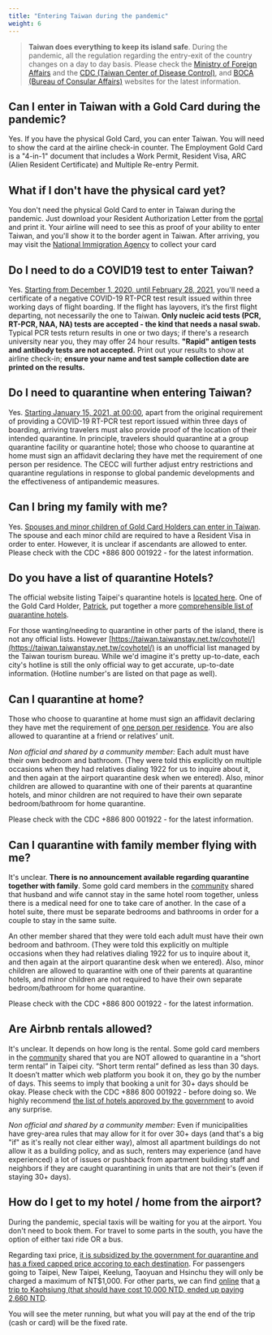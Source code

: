 ```yaml
---
title: "Entering Taiwan during the pandemic"
weight: 6
---
```


> **Taiwan does everything to keep its island safe**. During the pandemic, all the regulation regarding the entry-exit of the country changes on a day to day basis. Please check the [Ministry of Foreign Affairs](https://www.mofa.gov.tw/en/Default.html) and the [CDC (Taiwan Center of Disease Control)](https://www.cdc.gov.tw/En), and [BOCA (Bureau of Consular Affairs)](https://www.boca.gov.tw/mp-2.html) websites for the latest information.

## Can I enter in Taiwan with a Gold Card during the pandemic?
Yes. If you have the physical Gold Card, you can enter Taiwan. You will need to show the card at the airline check-in counter. The Employment Gold Card is a "4-in-1" document that includes a Work Permit, Resident Visa, ARC (Alien Resident Certificate) and Multiple Re-entry Permit.

## What if I don't have the physical card yet?
You don't need the physical Gold Card to enter in Taiwan during the pandemic. Just download your Resident Authorization Letter from the [portal](https://coa.immigration.gov.tw/coa-frontend/four-in-one/entry/golden-card) and print it. Your airline will need to see this as proof of your ability to enter Taiwan, and you'll show it to the border agent in Taiwan. After arriving, you may visit the  [National Immigration Agency](https://www.immigration.gov.tw/5475/5478/141386/127061/127076/) to collect your card

## Do I need to do a COVID19 test to enter Taiwan?
Yes. [Starting from December 1, 2020, until February 28, 2021](https://www.cdc.gov.tw/En/Bulletin/Detail/KIUJU0aZex70DPFUN3d66w?typeid=158&fbclid=IwAR3ITZrqBAkN-bCMZWmJbjxF4wS5XZlmLP7pP8ubK7mpqLeqsIhe8LuMTTk), you'll need a certificate of a negative COVID-19 RT-PCR test result issued within three working days of flight boarding. If the flight has layovers, it’s the first flight departing, not necessarily the one to Taiwan. **Only nucleic acid tests (PCR, RT-PCR, NAA, NA) tests are accepted - the kind that needs a nasal swab.** Typical PCR tests return results in one or two days; if there's a research university near you, they may offer 24 hour results. **"Rapid" antigen tests and antibody tests are not accepted.** Print out your results to show at airline check-in; **ensure your name and test sample collection date are printed on the results.**

## Do I need to quarantine when entering Taiwan?
Yes. [Starting January 15, 2021, at 00:00](https://www.boca.gov.tw/cp-220-5081-c06dc-2.html), apart from the original requirement of providing a COVID-19 RT-PCR test report issued within three days of boarding, arriving travelers must also provide proof of the location of their intended quarantine. In principle, travelers should quarantine at a group quarantine facility or quarantine hotel; those who choose to quarantine at home must sign an affidavit declaring they have met the requirement of one person per residence. The CECC will further adjust entry restrictions and quarantine regulations in response to global pandemic developments and the effectiveness of antipandemic measures.

## Can I bring my family with me?
Yes. [Spouses and minor children of Gold Card Holders can enter in Taiwan](https://www.mofa.gov.tw/en/News_Content_M_2.aspx?n=1EADDCFD4C6EC567&s=AF89D9C1A1DA8594). The spouse and each minor child are required to have a Resident Visa in order to enter. However, it is unclear if ascendants are allowed to enter. Please check with the CDC +886 800 001922 - for the latest information.

## Do you have a list of quarantine Hotels?
The official website listing Taipei's quarantine hotels is [located here](https://english.gov.taipei/News_Content.aspx?n=A0EDC3930FBE7EFC&sms=5B794C46F3CDE718&s=6CBBBD4737D9391D). One of the Gold Card Holder, [Patrick](https://twitter.com/rottendoubt), put together a more 
[comprehensible list of quarantine hotels](https://docs.google.com/spreadsheets/d/1oRHH940z2Wa6taqW5aXERu38eSKQBsBGHDEM1m226pM/edit?usp=sharing). 

For those wanting/needing to quarantine in other parts of the island, there is not any official lists. However [https://taiwan.taiwanstay.net.tw/covhotel/](https://taiwan.taiwanstay.net.tw/covhotel/) is an unofficial list managed by the Taiwan tourism bureau. While we'd imagine it's pretty up-to-date, each city's hotline is still the only official way to get accurate, up-to-date information.  (Hotline number's are listed on that page as well). 

## Can I quarantine at home?
Those who choose to quarantine at home must sign an affidavit declaring they have met the requirement of [one person per residence](https://www.mofa.gov.tw/en/News_Content_M_2.aspx?n=1EADDCFD4C6EC567&s=AF89D9C1A1DA8594). You are also allowed to quarantine at a friend or relatives’ unit.

_Non official and shared by a community member:_ Each adult must have their own bedroom and bathroom. (They were told this explicitly on multiple occasions when they had relatives dialing 1922 for us to inquire about it, and then again at the airport quarantine desk when we entered).  Also, minor children are allowed to quarantine with one of their parents at quarantine hotels, and minor children are not required to have their own separate bedroom/bathroom for home quarantine.

Please check with the CDC +886 800 001922 - for the latest information.


## Can I quarantine with family member flying with me? 
It's unclear. **There is no announcement available regarding quarantine together with family**. Some gold card members in the [community](https://taiwangoldcard.com/community/) shared that husband and wife cannot stay in the same hotel room together, unless there is a medical need for one to take care of another. In the case of a hotel suite, there must be separate bedrooms and bathrooms in order for a couple to stay in the same suite.  

An other member shared that they were told each adult must have their own bedroom and bathroom. (They were told this explicitly on multiple occasions when they had relatives dialing 1922 for us to inquire about it, and then again at the airport quarantine desk when we entered).  Also, minor children are allowed to quarantine with one of their parents at quarantine hotels, and minor children are not required to have their own separate bedroom/bathroom for home quarantine.

Please check with the CDC +886 800 001922 - for the latest information.

## Are Airbnb rentals allowed?
It's unclear. It depends on how long is the rental. Some gold card members in the [community](https://taiwangoldcard.com/community/) shared that you are NOT allowed to quarantine in a “short term rental” in Taipei city. “Short term rental” defined as less than 30 days. It doesn’t matter which web platform you book it on, they go by the number of days. This seems to imply that booking a unit for 30+ days should be okay. Please check with the CDC +886 800 001922 - before doing so. We highly recommend [the list of hotels approved by the government](https://english.gov.taipei/News_Content.aspx?n=A0EDC3930FBE7EFC&sms=5B794C46F3CDE718&s=6CBBBD4737D9391D) to avoid any surprise.

_Non official and shared by a community member:_ Even if municipalities have grey-area rules that may allow for it for over 30+ days (and that's a big "if" as it's really not clear either way), almost all apartment buildings do not allow it as a building policy, and as such, renters may experience (and have experienced) a lot of issues or pushback from apartment building staff and neighbors if they are caught quarantining in units that are not their's (even if staying 30+ days). 

## How do I get to my hotel / home from the airport?
During the pandemic, special taxis will be waiting for you at the airport. You don't need to book them. For travel to some parts in the south, you have the option of either taxi ride OR a bus.

Regarding taxi price, [it is subsidized by the government for quarantine and has a fixed capped price accoring to each destination](https://www.taoyuan-airport.com/main_en/docdetail.aspx?uid=4010&pid=4010&docid=39435). For passengers going to Taipei, New Taipei, Keelung, Taoyuan and Hsinchu they will only be charged a maximum of NT$1,000.
For other parts, we can find [online](https://tw.forumosa.com/t/employment-gold-card-for-some-foreigners/159653/1985) that [a trip to Kaohsiung (that should have cost 10,000 NTD, ended up paying 2,660 NTD](https://tw.forumosa.com/t/employment-gold-card-for-some-foreigners/159653/1985).

You will see the meter running, but what you will pay at the end of the trip (cash or card) will be the fixed rate. 